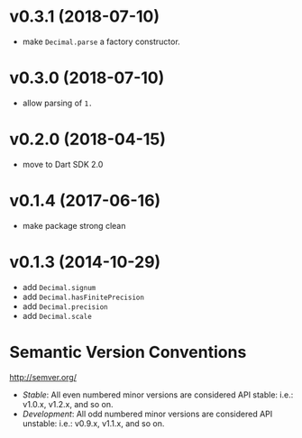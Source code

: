 # v0.3.1 (2018-07-10)

- make `Decimal.parse` a factory constructor.

# v0.3.0 (2018-07-10)

- allow parsing of `1.`

# v0.2.0 (2018-04-15)

- move to Dart SDK 2.0

# v0.1.4 (2017-06-16)

- make package strong clean

# v0.1.3 (2014-10-29)

- add `Decimal.signum`
- add `Decimal.hasFinitePrecision`
- add `Decimal.precision`
- add `Decimal.scale`

# Semantic Version Conventions

http://semver.org/

- *Stable*:  All even numbered minor versions are considered API stable:
  i.e.: v1.0.x, v1.2.x, and so on.
- *Development*: All odd numbered minor versions are considered API unstable:
  i.e.: v0.9.x, v1.1.x, and so on.
